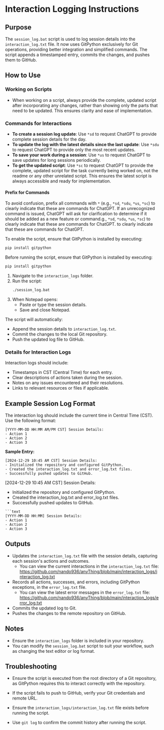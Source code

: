 # Interaction Logging Instructions

## Purpose
The `session_log.bat` script is used to log session details into the `interaction_log.txt` file.
It now uses GitPython exclusively for Git operations, providing better integration and simplified commands.
The script appends a timestamped entry, commits the changes, and pushes them to GitHub.

## How to Use

### Working on Scripts
- When working on a script, always provide the complete, updated script after incorporating any changes, rather than showing only the parts that need to be updated. This ensures clarity and ease of implementation.


### Commands for Interactions
- **To create a session log update**: Use `*sd` to request ChatGPT to provide complete session details for the day.
- **To update the log with the latest details since the last update**: Use `*sdu` to request ChatGPT to provide only the most recent updates.
- **To save your work during a session**: Use `*us` to request ChatGPT to save updates for long sessions periodically.
- **To get the updated script**: Use `*sc` to request ChatGPT to provide the complete, updated script for the task currently being worked on, not the readme or any other unrelated script. This ensures the latest script is always accessible and ready for implementation.

#### Prefix for Commands
To avoid confusion, prefix all commands with `*` (e.g., `*sd`, `*sdu`, `*us`, `*sc`) to clearly indicate that these are commands for ChatGPT. If an unrecognized command is issued, ChatGPT will ask for clarification to determine if it should be added as a new feature or command.g., `*sd`, `*sdu`, `*us`, `*sc`) to clearly indicate that these are commands for ChatGPT.  to clearly indicate that these are commands for ChatGPT.

To enable the script, ensure that GitPython is installed by executing:
```bash
pip install gitpython
```


Before running the script, ensure that GitPython is installed by executing:
```bash
pip install gitpython
```

1. Navigate to the `interaction_logs` folder.
2. Run the script:
   ```bash
   ./session_log.bat
   ```
3. When Notepad opens:
   - Paste or type the session details.
   - Save and close Notepad.

The script will automatically:
- Append the session details to `interaction_log.txt`.
- Commit the changes to the local Git repository.
- Push the updated log file to GitHub.

### Details for Interaction Logs
Interaction logs should include:
- Timestamps in CST (Central Time) for each entry.
- Clear descriptions of actions taken during the session.
- Notes on any issues encountered and their resolutions.
- Links to relevant resources or files if applicable.

## Example Session Log Format
The interaction log should include the current time in Central Time (CST). Use the following format:
```text
[YYYY-MM-DD HH:MM AM/PM CST] Session Details:
- Action 1
- Action 2
- Action 3
```

**Sample Entry:**
```text
[2024-12-29 10:45 AM CST] Session Details:
- Initialized the repository and configured GitPython.
- Created the interaction_log.txt and error_log.txt files.
- Successfully pushed updates to GitHub.
```
[2024-12-29 10:45 AM CST] Session Details:
- Initialized the repository and configured GitPython.
- Created the interaction_log.txt and error_log.txt files.
- Successfully pushed updates to GitHub.
```
```text
[YYYY-MM-DD HH:MM] Session Details:
- Action 1
- Action 2
- Action 3
```

## Outputs
- Updates the `interaction_log.txt` file with the session details, capturing each session's actions and outcomes.
  - You can view the current interactions in the `interaction_log.txt` file:
    https://github.com/nando936/anyThing/blob/main/interaction_logs/interaction_log.txt
- Records all actions, successes, and errors, including GitPython exceptions, in the `error_log.txt` file.
  - You can view the latest error messages in the `error_log.txt` file:
    https://github.com/nando936/anyThing/blob/main/interaction_logs/error_log.txt
- Commits the updated log to Git.
- Pushes the changes to the remote repository on GitHub.

## Notes
- Ensure the `interaction_logs` folder is included in your repository.
- You can modify the `session_log.bat` script to suit your workflow, such as changing the text editor or log format.

## Troubleshooting
- Ensure the script is executed from the root directory of a Git repository, as GitPython requires this to interact correctly with the repository.

- If the script fails to push to GitHub, verify your Git credentials and remote URL.
- Ensure the `interaction_logs/interaction_log.txt` file exists before running the script.
- Use `git log` to confirm the commit history after running the script.

